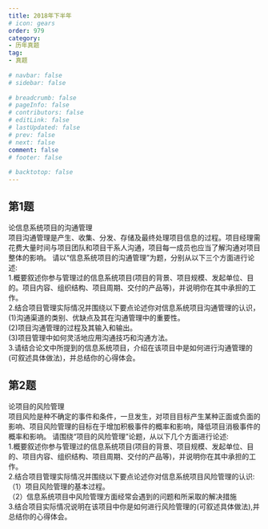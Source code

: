 ```yaml
---  
title: 2018年下半年  
# icon: gears  
order: 979  
category:  
- 历年真题  
tag:  
- 真题  
  
# navbar: false  
# sidebar: false  
  
# breadcrumb: false  
# pageInfo: false  
# contributors: false  
# editLink: false  
# lastUpdated: false  
# prev: false  
# next: false  
comment: false  
# footer: false  
  
# backtotop: false  
---  
```

## 第1题 ##

论信息系统项目的沟通管理  
项目沟通管理是产生、收集、分发、存储及最终处理项目信息的过程。项目经理需花费大量时间与项目团队和项目干系人沟通，项目每一成员也应当了解沟通对项目整体的影响。 请以“信息系统项目的沟通管理”为题，分别从以下三个方面进行论述:  
1.概要叙述你参与管理过的信息系统项目(项目的背景、项目规模、发起单位、目的。项目内容、组织结构、项目周期、交付的产品等)，并说明你在其中承担的工作。  
2.结合项目管理实际情况并围绕以下要点论述你对信息系统项目沟通管理的认识，  
(1)沟通渠道的类别、优缺点及其在沟通管理中的重要性。  
(2)项目沟通管理的过程及其输入和输出。  
(3)项目管理中如何灵活地应用沟通技巧和沟通方法。  
3.请结合论文中所提到的信息系统项目，介绍在该项目中是如何进行沟通管理的(可叙述具体做法)，并总结你的心得体会。  


## 第2题 ##

论项目的风险管理  
项目风险是种不确定的事件和条件，一旦发生，对项目目标产生某种正面或负面的影响、项目风险管理的目标在于增加积极事件的概率和影响，降低项目消极事件的概率和影响。 请围绕“项目的风险管理”论题，从以下几个方面进行论述:  
1.概要叙述你参与管理过的信息系统项目(项目的背景、项目规模、发起单位、目的、项目内容、组织结构、项目周期、交付的产品等)，并说明你在其中承担的工作。  
2.结合项目管理实际情况并围绕以下要点论述你对信息系统项目风险管理的认识:  
（1）项目风险管理的基本过程。  
（2）信息系统项目中风险管理方面经常会遇到的问题和所采取的解决措施  
3.结合项目实际情况说明在该项目中你是如何进行风险管理的(可叙述具体做法),并总结你的心得体会。  


